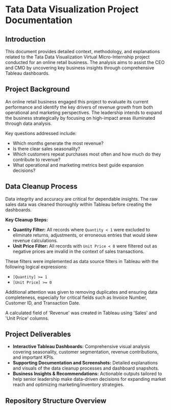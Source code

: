# Tata Data Visualization Project Documentation

## Introduction

This document provides detailed context, methodology, and explanations related to the Tata Data Visualization Virtual Micro-Internship project conducted for an online retail business. The analysis aims to assist the CEO and CMO by uncovering key business insights through comprehensive Tableau dashboards.

## Project Background

An online retail business engaged this project to evaluate its current performance and identify the key drivers of revenue growth from both operational and marketing perspectives. The leadership intends to expand the business strategically by focusing on high-impact areas illuminated through data analysis.

Key questions addressed include:

- Which months generate the most revenue?  
- Is there clear sales seasonality?  
- Which customers repeat purchases most often and how much do they contribute to revenue?  
- What operational and marketing metrics best guide expansion decisions?

## Data Cleanup Process

Data integrity and accuracy are critical for dependable insights. The raw sales data was cleaned thoroughly within Tableau before creating the dashboards.

**Key Cleanup Steps:**

- **Quantity Filter:** All records where `Quantity < 1` were excluded to eliminate returns, adjustments, or erroneous entries that would skew revenue calculations.  
- **Unit Price Filter:** All records with `Unit Price < 0` were filtered out as negative prices are invalid in the context of sales transactions.  

These filters were implemented as data source filters in Tableau with the following logical expressions:

- `[Quantity] >= 1`  
- `[Unit Price] >= 0`  

Additional attention was given to removing duplicates and ensuring data completeness, especially for critical fields such as Invoice Number, Customer ID, and Transaction Date.

A calculated field of 'Revenue' was created in Tableau using 'Sales' and 'Unit Price' columns.

## Project Deliverables

- **Interactive Tableau Dashboards:** Comprehensive visual analysis covering seasonality, customer segmentation, revenue contributions, and important KPIs.  
- **Supporting Documentation and Screenshots:** Detailed explanations and visuals of the data cleanup processes and dashboard snapshots.  
- **Business Insights & Recommendations:** Actionable outputs tailored to help senior leadership make data-driven decisions for expanding market reach and optimizing marketing/inventory strategies.

## Repository Structure Overview

